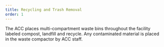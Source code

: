 ```yaml
---
title: Recycling and Trash Removal
order: 1
---
```


The ACC places multi-compartment waste bins throughout the facility labeled compost, landfill and recycle. Any contaminated material is placed in the waste compactor by ACC staff.
